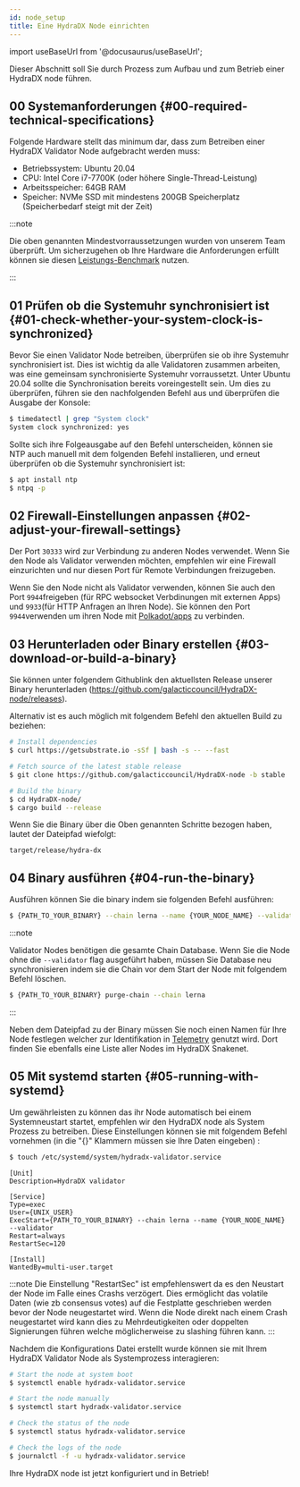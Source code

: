 ```yaml
---
id: node_setup
title: Eine HydraDX Node einrichten
---
```


import useBaseUrl from '@docusaurus/useBaseUrl';

Dieser Abschnitt soll Sie durch Prozess zum Aufbau und zum Betrieb einer HydraDX node führen.

## 00 Systemanforderungen {#00-required-technical-specifications}

Folgende Hardware stellt das minimum dar, dass zum Betreiben einer HydraDX Validator Node aufgebracht werden muss:


* Betriebssystem: Ubuntu 20.04
* CPU: Intel Core i7-7700K (oder höhere Single-Thread-Leistung)
* Arbeitsspeicher: 64GB RAM
* Speicher: NVMe SSD mit mindestens 200GB Speicherplatz (Speicherbedarf steigt mit der Zeit)

:::note

Die oben genannten Mindestvorraussetzungen wurden von unserem Team überprüft. Um sicherzugehen ob Ihre Hardware die Anforderungen erfüllt können sie diesen [Leistungs-Benchmark](/performance_benchmark) nutzen.

:::


## 01 Prüfen ob die Systemuhr synchronisiert ist {#01-check-whether-your-system-clock-is-synchronized}

Bevor Sie einen Validator Node betreiben, überprüfen sie ob ihre Systemuhr synchronisiert ist. Dies ist wichtig da alle Validatoren zusammen arbeiten, was eine gemeinsam synchronisierte Systemuhr vorraussetzt. Unter Ubuntu 20.04 sollte die Synchronisation bereits voreingestellt sein. Um dies zu überprüfen, führen sie den nachfolgenden Befehl aus und überprüfen die Ausgabe der Konsole:

```bash
$ timedatectl | grep "System clock"
System clock synchronized: yes
```

Sollte sich ihre Folgeausgabe auf den Befehl unterscheiden, können sie NTP auch manuell mit dem folgenden Befehl installieren, und erneut überprüfen ob die Systemuhr synchronisiert ist:

```bash
$ apt install ntp
$ ntpq -p
```

## 02 Firewall-Einstellungen anpassen {#02-adjust-your-firewall-settings}
Der Port `30333` wird zur Verbindung zu anderen Nodes verwendet. Wenn Sie den Node als Validator verwenden möchten, empfehlen wir eine Firewall einzurichten und nur diesen Port für Remote Verbindungen freizugeben.

Wenn Sie den Node nicht als Validator verwenden, können Sie auch den Port `9944`freigeben (für RPC websocket Verbdinungen mit externen Apps) und `9933`(für HTTP Anfragen an Ihren Node). Sie können den Port `9944`verwenden um ihren Node mit [Polkadot/apps](/polkadotjs_apps_local) zu verbinden. 
 
## 03 Herunterladen oder Binary erstellen {#03-download-or-build-a-binary}
Sie können unter folgendem Githublink den aktuellsten Release unserer Binary herunterladen (https://github.com/galacticcouncil/HydraDX-node/releases).

Alternativ ist es auch möglich mit folgendem Befehl den aktuellen Build zu beziehen:

```bash
# Install dependencies
$ curl https://getsubstrate.io -sSf | bash -s -- --fast

# Fetch source of the latest stable release
$ git clone https://github.com/galacticcouncil/HydraDX-node -b stable

# Build the binary
$ cd HydraDX-node/
$ cargo build --release
```

Wenn Sie die Binary über die Oben genannten Schritte bezogen haben, lautet der Dateipfad wiefolgt:
```
target/release/hydra-dx
```

## 04 Binary ausführen {#04-run-the-binary}
Ausführen können Sie die binary indem sie folgenden Befehl ausführen:

```bash
$ {PATH_TO_YOUR_BINARY} --chain lerna --name {YOUR_NODE_NAME} --validator
```

:::note

Validator Nodes benötigen die gesamte Chain Database. Wenn Sie die Node ohne die  `--validator` flag ausgeführt haben, müssen Sie Database neu synchronisieren indem sie die Chain vor dem Start der Node mit folgendem Befehl löschen.

```bash
$ {PATH_TO_YOUR_BINARY} purge-chain --chain lerna
```

:::

Neben dem Dateipfad zu der Binary müssen Sie noch einen Namen für Ihre Node festlegen welcher zur Identifikation in [Telemetry](https://telemetry.hydradx.io/#/HydraDX%20Snakenet%20Gen2) genutzt wird. Dort finden Sie ebenfalls eine Liste aller Nodes im HydraDX Snakenet.

## 05 Mit systemd starten {#05-running-with-systemd}
Um gewährleisten zu können das ihr Node automatisch bei einem Systemneustart startet, empfehlen wir den HydraDX node als System Prozess zu betreiben. Diese Einstellungen können sie mit folgendem Befehl vornehmen (in die "{}" Klammern müssen sie Ihre Daten eingeben) :


```bash
$ touch /etc/systemd/system/hydradx-validator.service
```

```
[Unit]
Description=HydraDX validator

[Service]
Type=exec
User={UNIX_USER}
ExecStart={PATH_TO_YOUR_BINARY} --chain lerna --name {YOUR_NODE_NAME} --validator
Restart=always
RestartSec=120

[Install]
WantedBy=multi-user.target
```

:::note
Die Einstellung "RestartSec" ist empfehlenswert da es den Neustart der Node im Falle eines Crashs verzögert. Dies ermöglicht das volatile Daten (wie zb consensus votes) auf die Festplatte geschrieben werden bevor der Node neugestartet wird. Wenn die Node direkt nach einem Crash neugestartet wird kann dies zu Mehrdeutigkeiten oder doppelten Signierungen führen welche möglicherweise zu slashing führen kann.
:::

Nachdem die Konfigurations Datei erstellt wurde können sie mit Ihrem HydraDX Validator Node als Systemprozess interagieren:

```bash
# Start the node at system boot
$ systemctl enable hydradx-validator.service

# Start the node manually
$ systemctl start hydradx-validator.service

# Check the status of the node
$ systemctl status hydradx-validator.service

# Check the logs of the node
$ journalctl -f -u hydradx-validator.service
```

Ihre HydraDX node ist jetzt konfiguriert und in Betrieb!
